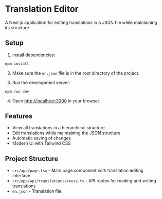 # Translation Editor

A Next.js application for editing translations in a JSON file while maintaining its structure.

## Setup

1. Install dependencies:
```bash
npm install
```

2. Make sure the `en.json` file is in the root directory of the project.

3. Run the development server:
```bash
npm run dev
```

4. Open [http://localhost:3000](http://localhost:3000) in your browser.

## Features

- View all translations in a hierarchical structure
- Edit translations while maintaining the JSON structure
- Automatic saving of changes
- Modern UI with Tailwind CSS

## Project Structure

- `src/app/page.tsx` - Main page component with translation editing interface
- `src/app/api/translations/route.ts` - API routes for reading and writing translations
- `en.json` - Translation file 